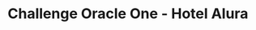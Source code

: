 <h1>Challenge Oracle One - Hotel Alura</h1>
<header><img src="(imagenes/logo.png)" alt=""></header>
